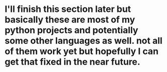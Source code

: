 # I'll finish this section later but basically these are most of my python projects and potentially some other languages as well. not all of them work yet but hopefully I can get that fixed in the near future.
